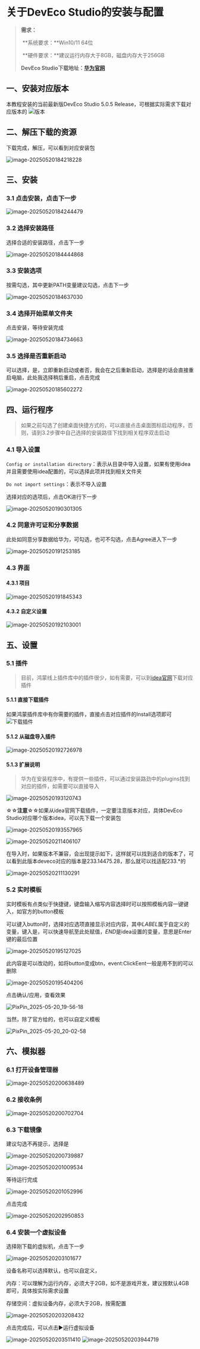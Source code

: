 # 关于DevEco Studio的安装与配置

> **需求：**
>
> ​	**系统要求：**Win10/11 64位
>
> ​	**硬件要求：**建议运行内存大于8GB，磁盘内存大于256GB
>
> **DevEco Studio下载地址：[华为官网](https://developer.huawei.com/consumer/cn/download/deveco-studio)**

## 一、安装对应版本

本教程安装的当前最新版DevEco Studio 5.0.5 Release，可根据实际需求下载对应版本的
![版本](https://i-blog.csdnimg.cn/img_convert/ef712c8c79489217b35a6b952cfdbe5d.png)

## 二、解压下载的资源

下载完成，解压，可以看到对应安装包

![image-20250520184218228](https://i-blog.csdnimg.cn/img_convert/7da9becf6a71a81b26f16b7d7dddbb1b.png)

## 三、安装

### 3.1 点击安装，点击下一步

![image-20250520184244479](https://i-blog.csdnimg.cn/img_convert/586c12b2fd74aba631e7e431d352c9c6.png)

### 3.2 选择安装路径

选择合适的安装路径，点击下一步

![image-20250520184444868](https://i-blog.csdnimg.cn/img_convert/491e4d117bf14678f03f3073d72e37ab.png)

### 3.3 安装选项

按需勾选，其中更新PATH变量建议勾选，点击下一步

![image-20250520184637030](https://i-blog.csdnimg.cn/img_convert/9089671bd3b3ce061c178392dd81ce61.png)

### 3.4 选择开始菜单文件夹

点击安装，等待安装完成

![image-20250520184734663](https://i-blog.csdnimg.cn/img_convert/6625690c864ffc88fc1e31ecab0995c6.png)

### 3.5 选择是否重新启动

可以选择，是，立即重新启动或者否，我会在之后重新启动，选择是的话会直接重启电脑，此处我选择稍后重启，点击完成

![image-20250520185602272](https://i-blog.csdnimg.cn/img_convert/48fcf1d1b2c66e0701500305e2182818.png)

## 四、运行程序

> 如果之前勾选了创建桌面快捷方式的，可以直接点击桌面图标启动程序，否则，请到3.2步骤中自己选择的安装路径下找到相关程序双击启动

### 4.1 导入设置



`Config or installation directory`：表示从目录中导入设置，如果有使用idea并且需要使用idea配置的，可以选择此项并找到相关文件夹

`Do not import settings`：表示不导入设置

选择对应的选项后，点击OK进行下一步                                                                                                                                                                                                                                                                                                                                                                                                                                                

![image-20250520190301305](https://i-blog.csdnimg.cn/img_convert/904601e2bf71da9748a62771f2522bb5.png)

### 4.2 同意许可证和分享数据

此处如同意分享数据给华为，可勾选，也可不勾选，点击Agree进入下一步

![image-20250520191253185](https://i-blog.csdnimg.cn/img_convert/27dd48087aea743a7616ac3493c0cfb8.png)

### 4.3 界面

#### 4.3.1 项目

![image-20250520191845343](https://i-blog.csdnimg.cn/img_convert/8e26d659efb2e1ec1bb7b0d531e24147.png)

#### 4.3.2 自定义设置

![image-20250520192103001](https://i-blog.csdnimg.cn/img_convert/2ed8a0d083a26a5caef07eacb9fb5c0e.png)

## 五、设置

### 5.1 插件

> 目前，鸿蒙线上插件库中的插件很少，如有需要，可以到[idea官网](https://plugins.jetbrains.com/)下载对应插件

#### 5.1.1 直接下载插件

如果鸿蒙插件库中有你需要的插件，直接点击对应插件的Install选项即可
![下载插件](https://i-blog.csdnimg.cn/img_convert/8aa5d830c861b7915e0ad96c3336655f.png)

#### 5.1.2 从磁盘导入插件

![image-20250520192726978](https://i-blog.csdnimg.cn/img_convert/331ea3a84366a25cb3d3b61095cde7b6.png)

#### 5.1.3 扩展说明

> 华为在安装程序中，有提供一些插件，可以通过安装路劲中的plugins找到对应的插件，如需要可以直接导入

![image-20250520193120743](https://i-blog.csdnimg.cn/img_convert/70e768e742c72aa07fd0ed938b0f0c0f.png)

☆☆**注意**☆☆如果从idea官网下载插件，一定要注意版本对应，具体DevEco Studio对应哪个版本idea，可以先下载一个安装包

![image-20250520193557965](https://i-blog.csdnimg.cn/img_convert/174b22b75fe646aa71a4c380c5c0706f.png)

![image-20250520211406107](https://i-blog.csdnimg.cn/img_convert/ceebcdd096823136ea7c6388a3612f06.png)

在导入时，如果版本不兼容，会出现提示如下，这样就可以找到适合的版本了，可以看到此版本deveco对应的版本是233.14475.28，那么就可以找适配233.*的

![image-20250520211130291](https://i-blog.csdnimg.cn/img_convert/15d15d2c2757fb5a4f3cb48e6bb45cbd.png)

### 5.2 实时模板

实时模板有点类似于快捷键，键盘输入缩写内容选择时可以按照模板内容一键键入，如官方的button模板

可以键入button时，选择对应选项直接显示对应内容，其中$LABEL$属于自定义的变量，键入是，可以快速导航至此处赋值，$END$是idea设置的变量，意思是Enter键的最后位置

![image-20250520195127025](https://i-blog.csdnimg.cn/img_convert/6e37cbde6107ed634eafee22bd645076.png)

此内容是可以改动的，如将button变成btn，event:ClickEent一般是用不到的可以删除

![image-20250520195404206](https://i-blog.csdnimg.cn/img_convert/f0c1ae2cd5b747cc704377e8867ce677.png)

点击确认/应用，查看效果

![PixPin_2025-05-20_19-56-18](https://i-blog.csdnimg.cn/img_convert/9bedcf24b61597ca6687c347ed610cc3.gif)

当然，除了官方给的，也可以自定义模板

![PixPin_2025-05-20_20-02-58](https://i-blog.csdnimg.cn/img_convert/dcd7fb6d7969e27a197edd94835687d7.gif)

## 六、模拟器

### 6.1 打开设备管理器

![image-20250520200638489](https://i-blog.csdnimg.cn/img_convert/bb97a5f84d4f6a71e3f904859f3eb091.png)

### 6.2 接收条例

![image-20250520200702704](https://i-blog.csdnimg.cn/img_convert/29e7b14eb656a14a13f94d1323b5d10d.png)

### 6.3 下载镜像

建议勾选不再提示，选择是

![image-20250520200739887](https://i-blog.csdnimg.cn/img_convert/0836a3a9203c1e22a598b1d5e433bd31.png)

![image-20250520201009534](https://i-blog.csdnimg.cn/img_convert/745cb89ee9f64fdd2de3fd4eed5187bd.png)

等待运行完成

![image-20250520201052996](https://i-blog.csdnimg.cn/img_convert/7bcec05c60898bae0de719f42d204b53.png)

点击完成

![image-20250520202950853](https://i-blog.csdnimg.cn/img_convert/1dc20922469cddb357aedf5001e0b047.png)

### 6.4 安装一个虚拟设备

选择刚下载的虚拟机，点击下一步

![image-20250520203101677](https://i-blog.csdnimg.cn/img_convert/0b6c4b761da2b82193738230e3617442.png)

设备名称可以选择默认，也可以自定义，

内存：可以理解为运行内存，必须大于2GB，如不是游戏开发，建议按默认4GB即可，具体按实际需求设置

存储空间：虚拟设备内存，必须大于2GB，按需配置

![image-20250520203208432](https://i-blog.csdnimg.cn/img_convert/b9c296eec33cca3d48aaaf3db6f2147f.png)

点击完成后，可以点击▶运行虚拟设备

![image-20250520203511410](https://i-blog.csdnimg.cn/img_convert/fc0a264a90f93ed81001afb10f5e8f56.png)
![image-20250520203944719](https://i-blog.csdnimg.cn/img_convert/8de4d2b812ff5b10b39d65c7e24f2c08.png)

